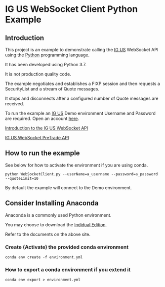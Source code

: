 # IG US WebSocket Client Python Example

## Introduction

This project is an example to demonstrate calling the  [IG US](https://www.ig.com/us/welcome-page) WebSocket API using the [Python](https://www.python.org/) programming language.

It has been developed using Python 3.7.

It is not production quality code.

The example negotiates and establishes a FIXP session and then requests a SecurityList and a stream of Quote messages.

It stops and disconnects after a configured number of Quote messages are received.

To run the example an [IG US](https://www.ig.com/us/welcome-page) Demo environment Username and Password are required. Open an account [here](https://www.ig.com/us/application-form).

[Introduction to the IG US WebSocket API](https://github.com/IG-Group/ig-orchestrations/blob/master/ig-us-rfed/document/document-websocket/markdown/websocketAPI.md)

[IG US WebSocket PreTrade API](https://github.com/IG-Group/ig-orchestrations/blob/master/ig-us-rfed/document/document-websocket/markdown/websocketPreTradeAPI.md)

## How to run the example

See below for how to activate the environment if you are using conda.

```
python WebSocketClient.py --userName=a_username --password=a_password --quoteLimit=10
```

By default the example will connect to the Demo environment.


## Consider Installing Anaconda

Anaconda is a commonly used Python environment.

You may choose to download the  [Indidual Edition](https://www.anaconda.com/products/individual).

Refer to the documents on the above site.

### Create (Activate) the provided conda environment

```
conda env create -f environment.yml
```

### How to export a conda environment if you extend it

```
conda env export > environment.yml
```

